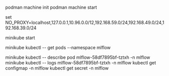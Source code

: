 podman machine init
podman machine start

set NO_PROXY=localhost,127.0.0.1,10.96.0.0/12,192.168.59.0/24,192.168.49.0/24,192.168.39.0/24

minikube start

minikube kubectl -- get pods --namespace mlflow

minikube kubectl -- describe pod mlflow-58df7895bf-tztxh -n mlflow
minikube kubectl -- logs mlflow-58df7895bf-tztxh -n mlflow
kubectl get configmap -n mlflow
kubectl get secret -n mlflow